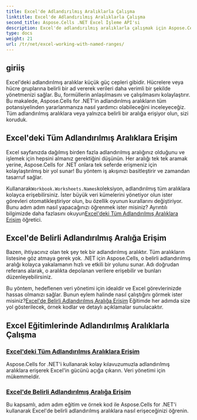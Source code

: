 ```yaml
---
title: Excel'de Adlandırılmış Aralıklarla Çalışma
linktitle: Excel'de Adlandırılmış Aralıklarla Çalışma
second_title: Aspose.Cells .NET Excel İşleme API'si
description: Excel'de adlandırılmış aralıklarla çalışmak için Aspose.Cells for .NET eğitimlerini keşfedin. Adım adım kılavuzlarla tüm veya belirli adlandırılmış aralıklara nasıl erişeceğinizi öğrenin.
type: docs
weight: 21
url: /tr/net/excel-working-with-named-ranges/
---
```

## giriiş

Excel'deki adlandırılmış aralıklar küçük güç cepleri gibidir. Hücrelere veya hücre gruplarına belirli bir ad vererek verileri daha verimli bir şekilde yönetmenizi sağlar. Bu, formüllerin anlaşılmasını ve çalışılmasını kolaylaştırır. Bu makalede, Aspose.Cells for .NET'in adlandırılmış aralıkların tüm potansiyelinden yararlanmanıza nasıl yardımcı olabileceğini inceleyeceğiz. Tüm adlandırılmış aralıklara veya yalnızca belirli bir aralığa erişiyor olun, sizi koruduk.

## Excel'deki Tüm Adlandırılmış Aralıklara Erişim

Excel sayfanızda dağılmış birden fazla adlandırılmış aralığınız olduğunu ve işlemek için hepsini almanız gerektiğini düşünün. Her aralığı tek tek aramak yerine, Aspose.Cells for .NET onlara tek seferde erişmeniz için kolaylaştırılmış bir yol sunar! Bu yöntem iş akışınızı basitleştirir ve zamandan tasarruf sağlar.

 Kullanarak`Workbook.Worksheets.Names`koleksiyon, adlandırılmış tüm aralıklara kolayca erişebilirsiniz. İster büyük veri kümelerini yönetiyor olun ister görevleri otomatikleştiriyor olun, bu özellik oyunun kurallarını değiştiriyor. Bunu adım adım nasıl yapacağınızı öğrenmek ister misiniz? Ayrıntılı bilgimizde daha fazlasını okuyun[Excel'deki Tüm Adlandırılmış Aralıklara Erişim](./access-all-named-ranges/) öğretici.

## Excel'de Belirli Adlandırılmış Aralığa Erişim

Bazen, ihtiyacınız olan tek şey tek bir adlandırılmış aralıktır. Tüm aralıkların listesine göz atmaya gerek yok. .NET için Aspose.Cells, o belirli adlandırılmış aralığı kolayca yakalamanın hızlı ve etkili bir yolunu sunar. Adı doğrudan referans alarak, o aralıkta depolanan verilere erişebilir ve bunları düzenleyebilirsiniz.

 Bu yöntem, hedeflenen veri yönetimi için idealdir ve Excel görevlerinizde hassas olmanızı sağlar. Bunun eylem halinde nasıl çalıştığını görmek ister misiniz?[Excel'de Belirli Adlandırılmış Aralığa Erişim](./access-specific-named-range/) Eğitimde her adımda size yol gösterilecek, örnek kodlar ve detaylı açıklamalar sunulacaktır.

## Excel Eğitimlerinde Adlandırılmış Aralıklarla Çalışma
### [Excel'deki Tüm Adlandırılmış Aralıklara Erişim](./access-all-named-ranges/)
Aspose.Cells for .NET'i kullanarak kolay kılavuzumuzla adlandırılmış aralıklara erişerek Excel'in gücünü açığa çıkarın. Veri yönetimi için mükemmeldir.
### [Excel'de Belirli Adlandırılmış Aralığa Erişim](./access-specific-named-range/)
Bu kapsamlı, adım adım eğitim ve örnek kod ile Aspose.Cells for .NET'i kullanarak Excel'de belirli adlandırılmış aralıklara nasıl erişeceğinizi öğrenin.